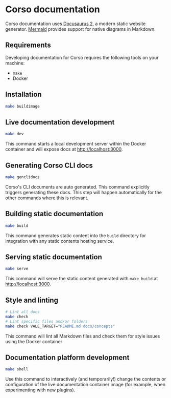 # Corso documentation

Corso documentation uses [Docusaurus 2](https://docusaurus.io/), a modern static website generator.
[Mermaid](https://mermaid-js.github.io/mermaid/) provides support for native diagrams in Markdown.

## Requirements

Developing documentation for Corso requires the following tools on your machine:

- `make`
- Docker

## Installation

```bash
make buildimage
```

## Live documentation development

```bash
make dev
```

This command starts a local development server within the Docker container and will expose docs at [http://localhost:3000](http://localhost:3000).

## Generating Corso CLI docs

```bash
make genclidocs
```

Corso's CLI documents are auto generated. This command explicitly triggers generating these docs. This step will happen
automatically for the other commands where this is relevant.

## Building static documentation

```bash
make build
```

This command generates static content into the `build` directory for integration with any static contents hosting service.

## Serving static documentation

```bash
make serve
```

This command will serve the static content generated with `make build` at [http://localhost:3000](http://localhost:3000).

## Style and linting

```bash
# Lint all docs
make check
# Lint specific files and/or folders
make check VALE_TARGET="README.md docs/concepts"
```

This command will lint all Markdown files and check them for style issues using the Docker container

## Documentation platform development

```bash
make shell
```

Use this command to interactively (and temporarily!) change the contents or
configuration of the live documentation container image (for example, when
experimenting with new plugins).